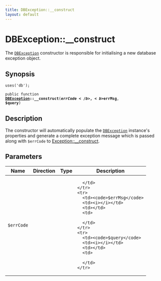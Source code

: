 ```yaml
---
title: DBException::__construct
layout: default
---
```


# DBException::__construct

The <code><a href="DBException">DBException</a></code> constructor is responsible for initialising a new
database exception object.

## Synopsis

<code>uses('db');</code>

<code>public function <b><a href="DBException">DBException</a>::__construct</b>(<b>$errCode</b>, <b>$errMsg</b>, <b>$query</b>)</code>

## Description

The constructor will automatically populate the <code><a href="DBException">DBException</a></code>
instance's properties and generate a complete exception message which is
passed along with <code class="keyword">$errCode</code> to <a href="http://www.php.net/manual/en/exception.construct.php">Exception::__construct</a>.

## Parameters

<table>
  <thead>
    <tr>
      <th>Name</th>
      <th>Direction</th>
      <th>Type</th>
      <th>Description</th>
    </tr>
  </thead>
  <tbody>
    <tr>
      <td><code>$errCode</code>
      <td><i></i></td>
      <td></td>
      <td>

      </td>
    </tr>
    <tr>
      <td><code>$errMsg</code>
      <td><i></i></td>
      <td></td>
      <td>

      </td>
    </tr>
    <tr>
      <td><code>$query</code>
      <td><i></i></td>
      <td></td>
      <td>

      </td>
    </tr>
  </tbody>
</table>

